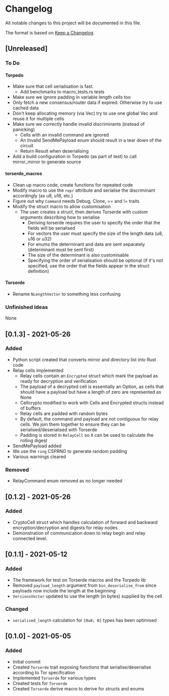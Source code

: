 # Changelog
All notable changes to this project will be documented in this file.

The format is based on [Keep a Changelog](https://keepachangelog.com/en/1.0.0/).

## [Unreleased]
### To Do

#### Torpedo

- Make sure that cell serialisation is fast. 
  - Add benchmarks to macro_tests.rs tests
- Make sure we ignore padding in variable length cells too
- Only fetch a new consensus/router data if expired. Otherwise try to use cached data
- Don't keep allocating memory (via Vec) try to use one global Vec and reuse it for multiple cells
- Make sure we correctly handle invalid discriminants (instead of panicking)
  - Cells with an invalid command are ignored
  - An Invalid SendMePayload enum should result in a tear down of the circuit
  - Return Result when deserialising
- Add a build configuration in Torpedo (as part of test) to call mirror_mirror to generate source

#### torserde_macros
- Clean up macro code, create functions for repeated code
- Modify macro to use the `repr` attribute and serialise the discriminant accordingly (as u8, u16, etc.)
- Figure out why `Command` needs Debug, Clone, == and != traits
- Modify the struct macro to allow customisation
  - The user creates a struct, then derives Torserde with custom arguments describing how to serialise
    - Deriving torserde requires the user to specify the order that the fields will be serialised
    - For vectors the user must specify the size of the length data (u8, u16 or u32)
    - For enums the determinant and data are sent separately (determinant must be sent first)
    - The size of the determinant is also customisable
    - Specifying the order of serialisation should be optional (if it's not specified, use the order that the fields appear in the struct definition)

#### Torserde
- Rename `NLengthVector` to something less confusing

### Unfinished Ideas
None

## [0.1.3] - 2021-05-26
### Added
- Python script created that converts mirror and directory list into Rust code
- Relay cells implemented
  - Relay cells contain an `Encrypted` struct which mark the payload as ready for decryption and verification
  - The payload of a decrypted cell is essentially an Option, as cells that should have a payload but have a length of zero are represented as None
  - Cellcrypto modified to work with Cells and Encrypted structs instead of buffers
  - Relay cells are padded with random bytes
  - By default, the command and payload are not contiguous for relay cells. We join them together to ensure they can be serialised/deserialised with Torserde
  - Padding is stored in `RelayCell` so it can be used to calculate the rolling digest
- SendMePayload added
- We use the `ring` CSPRNG to generate random padding 
- Various warnings cleared

### Removed
- RelayCommand enum removed as no longer needed

## [0.1.2] - 2021-05-26
### Added
- CryptoCell struct which handles calculation of forward and backward encryption/decryption and digests for relay nodes
- Demonstration of communication down to relay begin and relay connected level.

## [0.1.1] - 2021-05-12
### Added
- The framework for test on Torserde macros and the Torpedo lib
- Removed `payload_length` argument from `bin_deserialise_from` since payloads now include the length at the beginning
- `VersionsVector` updated to use the length (in bytes) supplied by the cell

### Changed
- `serialised_length` calculation for `[0u8; N]` types has been optimised

## [0.1.0] - 2021-05-05
### Added
- Initial commit
- Created `Torserde` trait exposing functions that serialise/deserialise according to Tor specification
- Implemented `Torserde` for various types
- Created tests for `Torserde`  
- Created `Torserde` derive macro to derive for structs and enums